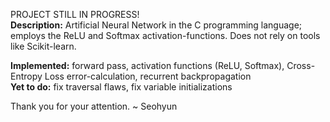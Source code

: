 PROJECT STILL IN PROGRESS! <br>
<b>Description:</b> Artificial Neural Network in the C programming language; employs the ReLU and Softmax activation-functions. Does not rely on tools like Scikit-learn.

<b>Implemented:</b> forward pass, activation functions (ReLU, Softmax), Cross-Entropy Loss error-calculation, recurrent backpropagation<br>
<b>Yet to do:</b> fix traversal flaws, fix variable initializations<br>

Thank you for your attention.
~ Seohyun